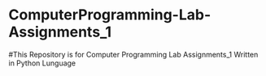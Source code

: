 # ComputerProgramming-Lab-Assignments_1

#This Repository is for Computer Programming Lab Assignments_1 Written in Python Lunguage
